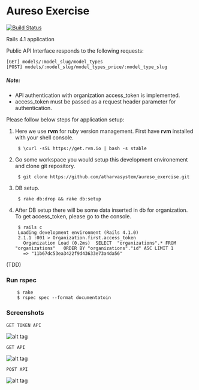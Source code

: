# Aureso Exercise
[![Build Status](https://travis-ci.org/atharvasystem/aureso_exercise.svg?branch=master)](https://travis-ci.org/atharvasystem/aureso_exercise)

Rails 4.1 application

Public API Interface responds to the following requests:

    [GET] models/:model_slug/model_types
    [POST] models/:model_slug/model_types_price/:model_type_slug

##### Note:

* API authentication with organization access_token is implemented.
* access_token must be passed as a request header parameter for authentication.

Please follow below steps for application setup:

1. Here we use **rvm** for ruby version management. First have **rvm** installed with your shell console.

        $ \curl -sSL https://get.rvm.io | bash -s stable

2. Go some workspace you would setup this development environement and clone git repository.

        $ git clone https://github.com/atharvasystem/aureso_exercise.git

3. DB setup.

        $ rake db:drop && rake db:setup

4. After DB setup there will be some data inserted in db for organization. To get access_token, please go to the console.

        $ rails c
        Loading development environment (Rails 4.1.0)
        2.1.1 :001 > Organization.first.access_token
          Organization Load (0.2ms)  SELECT  "organizations".* FROM "organizations"   ORDER BY "organizations"."id" ASC LIMIT 1
          => "11b67dc53ea3422f9d43633e73a4da56" 


(TDD)

### Run rspec
        $ rake
        $ rspec spec --format documentatoin

### Screenshots

    GET TOKEN API
![alt tag](https://raw.githubusercontent.com/atharvasystem/aureso_exercise/master/public/Screenshot_POST_TOKEN_API.png)

    GET API
![alt tag](https://raw.githubusercontent.com/atharvasystem/aureso_exercise/master/public/Screenshot_GET_API.png)

    POST API
![alt tag](https://raw.githubusercontent.com/atharvasystem/aureso_exercise/master/public/Screenshot_POST_API.png)

